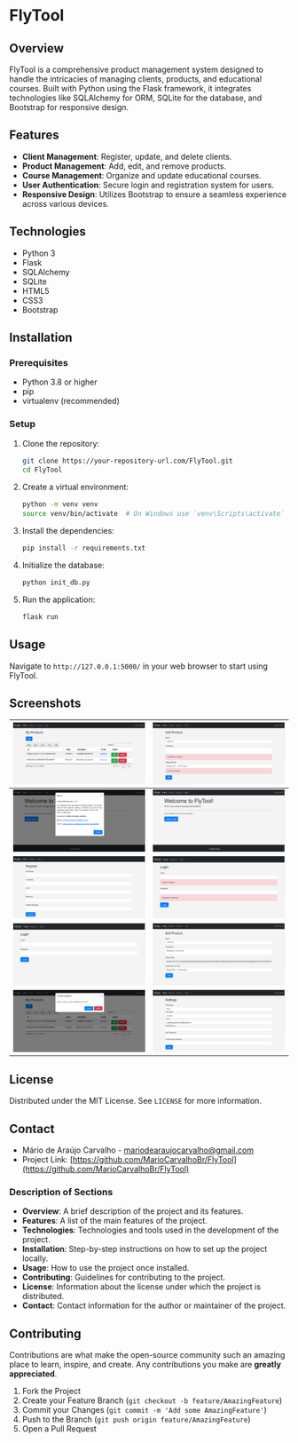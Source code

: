 # FlyTool

## Overview
FlyTool is a comprehensive product management system designed to handle the intricacies of managing clients, products, and educational courses. Built with Python using the Flask framework, it integrates technologies like SQLAlchemy for ORM, SQLite for the database, and Bootstrap for responsive design.

## Features
- **Client Management**: Register, update, and delete clients.
- **Product Management**: Add, edit, and remove products.
- **Course Management**: Organize and update educational courses.
- **User Authentication**: Secure login and registration system for users.
- **Responsive Design**: Utilizes Bootstrap to ensure a seamless experience across various devices.

## Technologies
- Python 3
- Flask
- SQLAlchemy
- SQLite
- HTML5
- CSS3
- Bootstrap

## Installation

### Prerequisites
- Python 3.8 or higher
- pip
- virtualenv (recommended)

### Setup
1. Clone the repository:
   ```bash
   git clone https://your-repository-url.com/FlyTool.git
   cd FlyTool
   ```

2. Create a virtual environment:
   ```bash
   python -m venv venv
   source venv/bin/activate  # On Windows use `venv\Scripts\activate`
   ```

3. Install the dependencies:
   ```bash
   pip install -r requirements.txt
   ```

4. Initialize the database:
   ```bash
   python init_db.py
   ```

5. Run the application:
   ```bash
   flask run
   ```

## Usage
Navigate to `http://127.0.0.1:5000/` in your web browser to start using FlyTool.

## Screenshots
| ![image_01](screenshots/image_06.png) | ![image_02](screenshots/image_07.png) |
|---------------------------------------|---------------------------------------|
| ![image_03](screenshots/image_05.png) | ![image_04](screenshots/image_04.png) |
| ![image_05](screenshots/image_03.png) | ![image_06](screenshots/image_02.png) |
| ![image_07](screenshots/image_01.png) | ![image_08](screenshots/image_08.png) |
| ![image_09](screenshots/image_09.png) | ![image_10](screenshots/image_10.png) |

## License
Distributed under the MIT License. See `LICENSE` for more information.

## Contact
 - Mário de Araújo Carvalho - mariodearaujocarvalho@gmail.com
 - Project Link: [https://github.com/MarioCarvalhoBr/FlyTool](https://github.com/MarioCarvalhoBr/FlyTool)

### Description of Sections

- **Overview**: A brief description of the project and its features.
- **Features**: A list of the main features of the project.
- **Technologies**: Technologies and tools used in the development of the project.
- **Installation**: Step-by-step instructions on how to set up the project locally.
- **Usage**: How to use the project once installed.
- **Contributing**: Guidelines for contributing to the project.
- **License**: Information about the license under which the project is distributed.
- **Contact**: Contact information for the author or maintainer of the project.


## Contributing
Contributions are what make the open-source community such an amazing place to learn, inspire, and create. Any contributions you make are **greatly appreciated**.

1. Fork the Project
2. Create your Feature Branch (`git checkout -b feature/AmazingFeature`)
3. Commit your Changes (`git commit -m 'Add some AmazingFeature'`)
4. Push to the Branch (`git push origin feature/AmazingFeature`)
5. Open a Pull Request
